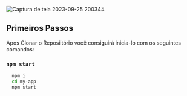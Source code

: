 
![Captura de tela 2023-09-25 200344](https://github.com/Lukas656/Portifolio/assets/72577273/82953947-261d-472f-8998-e727463630a4)
## Primeiros Passos
Apos Clonar o Reposiitório você consiguirá inicia-lo com os seguintes comandos:

### `npm start`
```bash
  npm i
  cd my-app
  npm start
```
